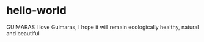 # hello-world
GUIMARAS
I love Guimaras, I hope it will remain ecologically healthy, natural and beautiful
